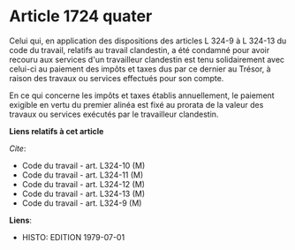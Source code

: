 # Article 1724 quater

Celui qui, en application des dispositions des articles L 324-9 à L 324-13 du code du travail, relatifs au travail
clandestin, a été condamné pour avoir recouru aux services d'un travailleur clandestin est tenu solidairement avec celui-ci
au paiement des impôts et taxes dus par ce dernier au Trésor, à raison des travaux ou services effectués pour son compte.

En ce qui concerne les impôts et taxes établis annuellement, le paiement exigible en vertu du premier alinéa est fixé au
prorata de la valeur des travaux ou services exécutés par le travailleur clandestin.

**Liens relatifs à cet article**

_Cite_:

  - Code du travail - art. L324-10 (M)
  - Code du travail - art. L324-11 (M)
  - Code du travail - art. L324-12 (M)
  - Code du travail - art. L324-13 (M)
  - Code du travail - art. L324-9 (M)

**Liens**:

  - HISTO: EDITION 1979-07-01
